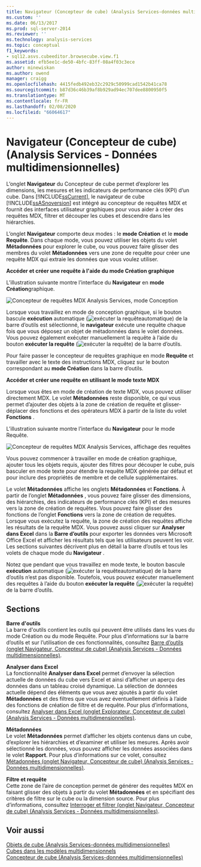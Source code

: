 ```yaml
---
title: Navigateur (Concepteur de cube) (Analysis Services-données multidimensionnelles) | Microsoft Docs
ms.custom: ''
ms.date: 06/13/2017
ms.prod: sql-server-2014
ms.reviewer: ''
ms.technology: analysis-services
ms.topic: conceptual
f1_keywords:
- sql12.asvs.cubeeditor.browsecube.view.f1
ms.assetid: efb5ee1c-de50-4bfc-83ff-08a4f03c3ece
author: minewiskan
ms.author: owend
manager: craigg
ms.openlocfilehash: 4415fedb492eb32c2929c50999cad1542b41ca78
ms.sourcegitcommit: b87d36c46b39af8b929ad94ec707dee8800950f5
ms.translationtype: MT
ms.contentlocale: fr-FR
ms.lasthandoff: 02/08/2020
ms.locfileid: "66064617"
---
```

# <a name="browser-cube-designer-analysis-services---multidimensional-data"></a>Navigateur (Concepteur de cube) (Analysis Services - Données multidimensionnelles)
  L’onglet **Navigateur** du Concepteur de cube permet d’explorer les dimensions, les mesures et les indicateurs de performance clés (KPI) d’un cube. Dans [!INCLUDE[ssCurrent](../includes/sscurrent-md.md)], le navigateur de cube [!INCLUDE[ssASnoversion](../includes/ssasnoversion-md.md)] est intégré au concepteur de requêtes MDX et fournit des interfaces utilisateur graphiques pour vous aider à créer des requêtes MDX, filtrer et découper les cubes et descendre dans les hiérarchies.  
  
 L’onglet **Navigateur** comporte deux modes : le **mode Création** et le **mode Requête**. Dans chaque mode, vous pouvez utiliser les objets du volet **Métadonnées** pour explorer le cube, ou vous pouvez faire glisser des membres du volet **Métadonnées** vers une zone de requête pour créer une requête MDX qui extraie les données que vous voulez utiliser.  
  
 **Accéder et créer une requête à l'aide du mode Création graphique**  
  
 L’illustration suivante montre l’interface du **Navigateur** en **mode Création**graphique.  
  
 ![Concepteur de requêtes MDX Analysis Services, mode Conception](media/rsqd-dsawas-mdx-designmode.gif "Concepteur de requêtes MDX Analysis Services, mode Conception")  
  
 Lorsque vous travaillez en mode de conception graphique, si le bouton bascule **exécution** automatique (![exécuter la requête](media/rsqdicon-autoexecute.gif "Exécuter automatiquement la requête")automatique) de la barre d’outils est sélectionné, le **navigateur** exécute une requête chaque fois que vous déposez un objet de métadonnées dans le volet données. Vous pouvez également exécuter manuellement la requête à l’aide du bouton **exécuter la requête** (![exécuter la requête](media/rsqdicon-run.gif "Exécuter la requête")) de la barre d’outils.  
  
 Pour faire passer le concepteur de requêtes graphique en mode **Requête** et travailler avec le texte des instructions MDX, cliquez sur le bouton correspondant au **mode Création** dans la barre d’outils.  
  
 **Accéder et créer une requête en utilisant le mode texte MDX**  
  
 Lorsque vous êtes en mode de création de texte MDX, vous pouvez utiliser directement MDX. Le volet **Métadonnées** reste disponible, ce qui vous permet d’ajouter des objets à la zone de création de requête et glisser-déplacer des fonctions et des opérateurs MDX à partir de la liste du volet **Fonctions** .  
  
 L’illustration suivante montre l’interface du **Navigateur** pour le mode Requête.  
  
 ![Concepteur de requêtes MDX Analysis Services, affichage des requêtes](media/rsqd-dsawas-mdx-querymode.gif "Concepteur de requêtes MDX Analysis Services, affichage des requêtes")  
  
 Vous pouvez commencer à travailler en mode de création graphique, ajouter tous les objets requis, ajouter des filtres pour découper le cube, puis basculer en mode texte pour étendre la requête MDX générée par défaut et pour inclure des propriétés de membre et de cellule supplémentaires.  
  
 Le volet **Métadonnées** affiche les onglets **Métadonnées** et **Fonctions**. À partir de l’onglet **Métadonnées** , vous pouvez faire glisser des dimensions, des hiérarchies, des indicateurs de performance clés (KPI) et des mesures vers la zone de création de requêtes. Vous pouvez faire glisser des fonctions de l’onglet **Fonctions** vers la zone de création de requêtes. Lorsque vous exécutez la requête, la zone de création des requêtes affiche les résultats de la requête MDX. Vous pouvez aussi cliquer sur **Analyser dans Excel** dans la **Barre d’outils** pour exporter les données vers Microsoft Office Excel et afficher les résultats tels que les utilisateurs peuvent les voir. Les sections suivantes décrivent plus en détail la barre d’outils et tous les volets de chaque mode du **Navigateur** .  
  
 Notez que pendant que vous travaillez en mode texte, le bouton bascule **exécution** automatique (![exécuter la requête](media/rsqdicon-autoexecute.gif "Exécuter automatiquement la requête")automatique) de la barre d’outils n’est pas disponible. Toutefois, vous pouvez exécuter manuellement des requêtes à l’aide du bouton **exécuter la requête** (![exécuter la requête](media/rsqdicon-run.gif "Exécuter la requête")) de la barre d’outils.  
  
## <a name="sections"></a>Sections  
 **Barre d'outils**  
 La barre d'outils contient les outils qui peuvent être utilisés dans les vues du mode Création ou du mode Requête. Pour plus d’informations sur la barre d’outils et sur l’utilisation de ces fonctionnalités, consultez [Barre d’outils &#40;onglet Navigateur, Concepteur de cube&#41; &#40;Analysis Services - Données multidimensionnelles&#41;](toolbar-browser-tab-cube-designer-analysis-services-multidimensional-data.md).  
  
 **Analyser dans Excel**  
 La fonctionnalité **Analyser dans Excel** permet d’envoyer la sélection actuelle de données du cube vers Excel et ainsi d’afficher un aperçu des données dans un tableau croisé dynamique. La sélection de données actuelle dépend des éléments que vous avez ajoutés à partir du volet **Métadonnées** et des filtres que vous avez éventuellement définis à l’aide des fonctions de création de filtre et de requête. Pour plus d’informations, consultez [Analyser dans Excel &#40;onglet Explorateur, Concepteur de cube&#41; &#40;Analysis Services - Données multidimensionnelles&#41;](analyze-in-excel-browser-cube-designer-analysis-services-multidimensional-data.md).  
  
 **Métadonnées**  
 Le volet **Métadonnées** permet d’afficher les objets contenus dans un cube, d’explorer les hiérarchies et d’examiner et utiliser les mesures. Après avoir sélectionné les données, vous pouvez afficher les données associées dans le volet **Rapport**. Pour plus d’informations sur ce volet, consultez [Métadonnées &#40;onglet Navigateur, Concepteur de cube&#41; &#40;Analysis Services - Données multidimensionnelles&#41;](metadata-browser-tab-cube-designer-analysis-services-multidimensional-data.md).  
  
 **Filtre et requête**  
 Cette zone de l’aire de conception permet de générer des requêtes MDX en faisant glisser des objets à partir du volet **Métadonnées** et en spécifiant des critères de filtre sur le cube ou la dimension source. Pour plus d’informations, consultez [Interroger et filtrer &#40;onglet Navigateur, Concepteur de cube&#41; &#40;Analysis Services - Données multidimensionnelles&#41;](query-filter-browser-cube-designer-analysis-services-multidimensional-data.md).  
  
## <a name="see-also"></a>Voir aussi  
 [Objets de cube &#40;Analysis Services-données multidimensionnelles&#41;](multidimensional-models-olap-logical-cube-objects/cube-objects-analysis-services-multidimensional-data.md)   
 [Cubes dans les modèles multidimensionnels](multidimensional-models/cubes-in-multidimensional-models.md)   
 [Concepteur de cube &#40;Analysis Services-données multidimensionnelles&#41;](cube-designer-analysis-services-multidimensional-data.md)  
  
  
